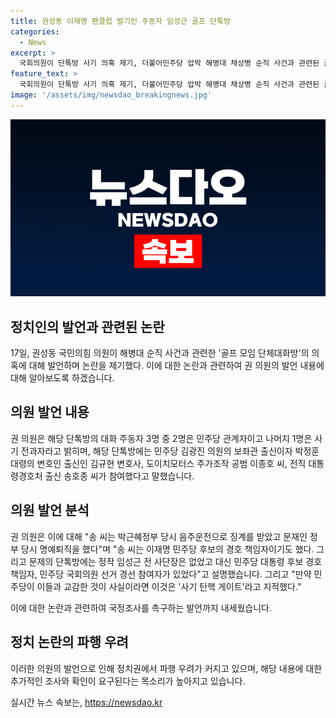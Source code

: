```yaml
---
title: 권성동 이재명 팬클럽 발기인 주동자 임성근 골프 단톡방
categories:
  - News
excerpt: >
  국회의원이 단톡방 사기 의혹 제기, 더불어민주당 압박 해병대 채상병 순직 사건과 관련된 골프 모임 단체대화방에서 더불어민주당 관계자와 사기 전과자의 참여 의혹이 제기됐다. 이에 권성동 국민의힘 의원은 더불어민주당과의 교감이 확인된다면 사기 탄핵 게이트라고 지적했고, 국정조사를 촉구했다. 대화 주동자들은 김광진 의원 보좌관 출신 등이었으며, 의원은 관련자들과의 관련성을 규명할 것을 요구했다.
feature_text: >
  국회의원이 단톡방 사기 의혹 제기, 더불어민주당 압박 해병대 채상병 순직 사건과 관련된 골프 모임 단체대화방에서 더불어민주당 관계자와 사기 전과자의 참여 의혹이 제기됐다. 이에 권성동 국민의힘 의원은 더불어민주당과의 교감이 확인된다면 사기 탄핵 게이트라고 지적했고, 국정조사를 촉구했다. 대화 주동자들은 김광진 의원 보좌관 출신 등이었으며, 의원은 관련자들과의 관련성을 규명할 것을 요구했다.
image: '/assets/img/newsdao_breakingnews.jpg'
---
```


<p><img src="/assets/img/newsdao_breakingnews.jpg" alt="pcversion 속보" /></p>

<h2 data-ke-size="size26">정치인의 발언과 관련된 논란</h2>

<p data-ke-size="size16">17일, 권성동 국민의힘 의원이 해병대 순직 사건과 관련한 '골프 모임 단체대화방'의 의혹에 대해 발언하며 논란을 제기했다. 이에 대한 논란과 관련하여 권 의원의 발언 내용에 대해 알아보도록 하겠습니다.</p>

<h2 data-ke-size="size26">의원 발언 내용</h2>

<p data-ke-size="size16">권 의원은 해당 단톡방의 대화 주동자 3명 중 2명은 민주당 관계자이고 나머지 1명은 사기 전과자라고 밝히며, 해당 단톡방에는 민주당 김광진 의원의 보좌관 출신이자 박정훈 대령의 변호인 출신인 김규현 변호사, 도이치모터스 주가조작 공범 이종호 씨, 전직 대통령경호처 출신 송호종 씨가 참여했다고 말했습니다.</p>

<h2 data-ke-size="size26">의원 발언 분석</h2>

<p data-ke-size="size16">권 의원은 이에 대해 "송 씨는 박근혜정부 당시 음주운전으로 징계를 받았고 문재인 정부 당시 명예퇴직을 했다"며 "송 씨는 이재명 민주당 후보의 경호 책임자이기도 했다. 그리고 문제의 단톡방에는 정작 임성근 전 사단장은 없었고 대신 민주당 대통령 후보 경호책임자, 민주당 국회의원 선거 경선 참여자가 있었다"고 설명했습니다. 그리고 "만약 민주당이 이들과 교감한 것이 사실이라면 이것은 '사기 탄핵 게이트'라고 지적했다."</p>

<p data-ke-size="size16">이에 대한 논란과 관련하여 국정조사를 촉구하는 발언까지 내세웠습니다.</p>

<h2 data-ke-size="size26">정치 논란의 파행 우려</h2>

<p data-ke-size="size16">이러한 의원의 발언으로 인해 정치권에서 파행 우려가 커지고 있으며, 해당 내용에 대한 추가적인 조사와 확인이 요구된다는 목소리가 높아지고 있습니다.</p>
실시간 뉴스 속보는, <a href="https://newsdao.kr" rel="dofollow">https://newsdao.kr</a>


